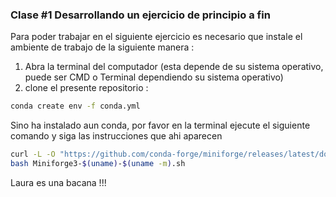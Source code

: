 ### Clase \#1 Desarrollando un ejercicio de principio a fin

Para poder trabajar en el siguiente ejercicio es necesario que instale el ambiente de trabajo de la siguiente manera :

1. Abra la terminal del computador (esta depende de su sistema operativo, puede ser CMD o Terminal dependiendo su sistema operativo)
2. clone el presente repositorio :

```bash
conda create env -f conda.yml
```

Sino ha instalado aun conda, por favor en la terminal ejecute el siguiente comando y siga las instrucciones que ahi aparecen

```bash
curl -L -O "https://github.com/conda-forge/miniforge/releases/latest/download/Miniforge3-$(uname)-$(uname -m).sh"
bash Miniforge3-$(uname)-$(uname -m).sh
```
Laura es una bacana !!!